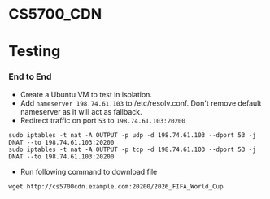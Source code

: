 # CS5700_CDN


# Testing
### End to End
- Create a Ubuntu VM to test in isolation.
- Add `nameserver 198.74.61.103` to /etc/resolv.conf. Don't remove default nameserver as it will act as fallback.
- Redirect traffic on port `53` to `198.74.61.103:20200`
```
sudo iptables -t nat -A OUTPUT -p udp -d 198.74.61.103 --dport 53 -j DNAT --to 198.74.61.103:20200
sudo iptables -t nat -A OUTPUT -p tcp -d 198.74.61.103 --dport 53 -j DNAT --to 198.74.61.103:20200
```
- Run following command to download file
```
wget http://cs5700cdn.example.com:20200/2026_FIFA_World_Cup
```